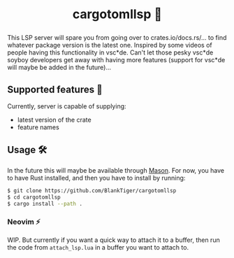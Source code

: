 # <p align="center">cargotomllsp 🔧</p>

This LSP server will spare you from going over to crates.io/docs.rs/... to find whatever package version is the latest one. Inspired by some videos of people having this functionality in vsc\*de. Can't let those pesky vsc\*de soyboy developers get away with having more features (support for vsc\*de will maybe be added in the future)...

## Supported features 🧰

Currently, server is capable of supplying:
- latest version of the crate
- feature names

## Usage 🛠️

In the future this will maybe be available through [Mason](https://github.com/williamboman/mason.nvim). For now, you have to have Rust installed, and then you have to install by running:

```bash
$ git clone https://github.com/BlankTiger/cargotomllsp
$ cd cargotomllsp
$ cargo install --path .
```

### Neovim ⚡

WIP. But currently if you want a quick way to attach it to a buffer, then run the code from `attach_lsp.lua` in a buffer you want to attach to.
